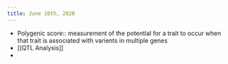 ```yaml
---
title: June 10th, 2020
---
```


- Polygenic score:: measurement of the potential for a trait to occur when that trait is associated with varients in multiple genes
- [[QTL Analysis]]
-